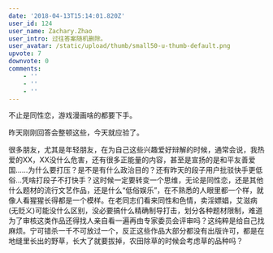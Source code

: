 ```yaml
---
date: '2018-04-13T15:14:01.820Z'
user_id: 124
user_name: Zachary.Zhao
user_intro: 过往答案随机删除。
user_avatar: /static/upload/thumb/small50-u-thumb-default.png
upvote: 7
downvote: 0
comments:
    - ''
    - ''
    - ''
---
```


不止是同性恋，游戏漫画啥的都要下手。

  

昨天刚刚回答会整顿这些，今天就应验了。

  

很多朋友，尤其是年轻朋友，在为自己这些兴趣爱好辩解的时候，通常会说，我热爱的XX，XX没什么危害，还有很多正能量的内容，甚至是宣扬的是和平友善爱国……为什么要打压？是不是有什么政治目的？还有昨天的段子用户批驳快手更低俗...凭啥打段子不打快手？这时候一定要转变一个思维，无论是同性恋，还是其他什么题材的流行文艺作品，还是什么“低俗娱乐”，在不熟悉的人眼里都一个样，就像人看猩猩长得都是一个模样。在老同志们看来同性和色情，卖淫嫖娼，艾滋病(无贬义)可能没什么区别，没必要搞什么精确制导打击，划分各种题材限制，难道为了审核这类作品还得找人亲自看一遍再由专家委员会评审吗？这纯粹是给自己找麻烦。宁可错杀一千不可放过一个，反正这些作品大部分都没有出版许可，都是在地缝里长出的野草，长大了就要拔掉，农田除草的时候会考虑草的品种吗？

